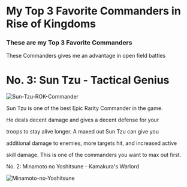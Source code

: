 # My Top 3 Favorite Commanders in Rise of Kingdoms

### These are my Top 3 Favorite Commanders


These Commanders gives me an advantage in open field battles

# **No. 3: Sun Tzu - Tactical Genius**

![Sun-Tzu-ROK-Commander](https://user-images.githubusercontent.com/102574739/162379939-bcfd7666-aa2e-4d42-b4c7-b35fbccd7d8c.png)


Sun Tzu is one of the best Epic Rarity Commander in the game. 

He deals decent damage and gives a decent defense for your 

troops to stay alive longer. A maxed out Sun Tzu can give you

additional damage to enemies, more targets hit, and increased active

skill damage. This is one of the commanders you want to max out first.



No. 2: Minamoto no Yoshitsune - Kamakura's Warlord

![Minamoto-no-Yoshitsune](https://user-images.githubusercontent.com/102574739/162380498-fcc224f8-f72f-44d4-850d-a6e8f2a7fa78.jpg)





 
